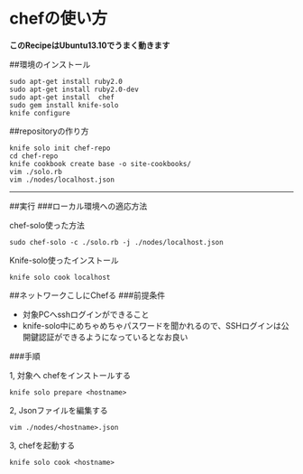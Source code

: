 chefの使い方
=======================

**このRecipeはUbuntu13.10でうまく動きます**


##環境のインストール

```bash:bash
sudo apt-get install ruby2.0
sudo apt-get install ruby2.0-dev
sudo apt-get install  chef
sudo gem install knife-solo
knife configure
```

##repositoryの作り方

```bash:bash
knife solo init chef-repo
cd chef-repo
knife cookbook create base -o site-cookbooks/
vim ./solo.rb
vim ./nodes/localhost.json
```
----------------------
##実行
###ローカル環境への適応方法

chef-solo使った方法

``` bash:bash
sudo chef-solo -c ./solo.rb -j ./nodes/localhost.json
```

Knife-solo使ったインストール

```bash:bash
knife solo cook localhost
```

##ネットワークこしにChefる
###前提条件

- 対象PCへsshログインができること
- knife-solo中にめちゃめちゃパスワードを聞かれるので、SSHログインは公開鍵認証ができるようになっているとなお良い

###手順

1, 対象へ chefをインストールする

```bash:bash
knife solo prepare <hostname>
```

2, Jsonファイルを編集する

```bash:bash
vim ./nodes/<hostname>.json
```

3, chefを起動する

```bash:bash
knife solo cook <hostname>
```
